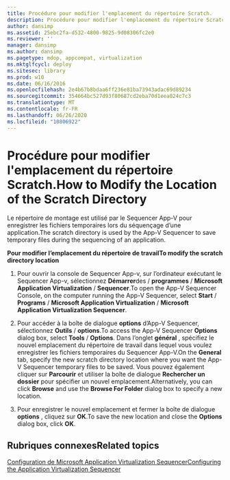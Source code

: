 ```yaml
---
title: Procédure pour modifier l'emplacement du répertoire Scratch.
description: Procédure pour modifier l'emplacement du répertoire Scratch.
author: dansimp
ms.assetid: 25ebc2fa-d532-4800-9825-9d08306fc2e0
ms.reviewer: ''
manager: dansimp
ms.author: dansimp
ms.pagetype: mdop, appcompat, virtualization
ms.mktglfcycl: deploy
ms.sitesec: library
ms.prod: w10
ms.date: 06/16/2016
ms.openlocfilehash: 2e4b67b8bdaa6ff236e81ba73943adac69d89234
ms.sourcegitcommit: 354664bc527d93f80687cd2eba70d1eea024c7c3
ms.translationtype: MT
ms.contentlocale: fr-FR
ms.lasthandoff: 06/26/2020
ms.locfileid: "10806922"
---
```

# <span data-ttu-id="e61cf-103">Procédure pour modifier l'emplacement du répertoire Scratch.</span><span class="sxs-lookup"><span data-stu-id="e61cf-103">How to Modify the Location of the Scratch Directory</span></span>


<span data-ttu-id="e61cf-104">Le répertoire de montage est utilisé par le Sequencer App-V pour enregistrer les fichiers temporaires lors du séquençage d’une application.</span><span class="sxs-lookup"><span data-stu-id="e61cf-104">The scratch directory is used by the App-V Sequencer to save temporary files during the sequencing of an application.</span></span>

**<span data-ttu-id="e61cf-105">Pour modifier l’emplacement du répertoire de travail</span><span class="sxs-lookup"><span data-stu-id="e61cf-105">To modify the scratch directory location</span></span>**

1.  <span data-ttu-id="e61cf-106">Pour ouvrir la console de Sequencer App-v, sur l’ordinateur exécutant le Sequencer App-v, sélectionnez **Démarrer**des  /  **programmes**  /  **Microsoft Application Virtualization**  /  **Sequencer**.</span><span class="sxs-lookup"><span data-stu-id="e61cf-106">To open the App-V Sequencer Console, on the computer running the App-V Sequencer, select **Start** / **Programs** / **Microsoft Application Virtualization** / **Microsoft Application Virtualization Sequencer**.</span></span>

2.  <span data-ttu-id="e61cf-107">Pour accéder à la boîte de dialogue **options** d’App-V Sequencer, sélectionnez **Outils**  /  **options**.</span><span class="sxs-lookup"><span data-stu-id="e61cf-107">To access the App-V Sequencer **Options** dialog box, select **Tools** / **Options**.</span></span> <span data-ttu-id="e61cf-108">Dans l’onglet **général** , spécifiez le nouvel emplacement du répertoire de travail dans lequel vous voulez enregistrer les fichiers temporaires du Sequencer App-V.</span><span class="sxs-lookup"><span data-stu-id="e61cf-108">On the **General** tab, specify the new scratch directory location where you want the App-V Sequencer temporary files to be saved.</span></span> <span data-ttu-id="e61cf-109">Vous pouvez également cliquer sur **Parcourir** et utiliser la boîte de dialogue **Rechercher un dossier** pour spécifier un nouvel emplacement.</span><span class="sxs-lookup"><span data-stu-id="e61cf-109">Alternatively, you can click **Browse** and use the **Browse For Folder** dialog box to specify a new location.</span></span>

3.  <span data-ttu-id="e61cf-110">Pour enregistrer le nouvel emplacement et fermer la boîte de dialogue **options** , cliquez sur **OK**.</span><span class="sxs-lookup"><span data-stu-id="e61cf-110">To save the new location and close the **Options** dialog box, click **OK**.</span></span>

## <span data-ttu-id="e61cf-111">Rubriques connexes</span><span class="sxs-lookup"><span data-stu-id="e61cf-111">Related topics</span></span>


[<span data-ttu-id="e61cf-112">Configuration de Microsoft Application Virtualization Sequencer</span><span class="sxs-lookup"><span data-stu-id="e61cf-112">Configuring the Application Virtualization Sequencer</span></span>](configuring-the-application-virtualization-sequencer.md)

 

 





